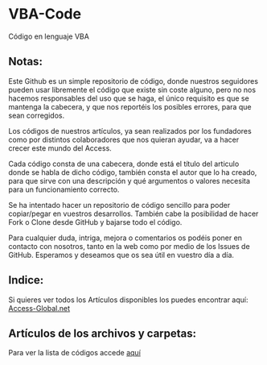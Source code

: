 
# VBA-Code

Código en lenguaje VBA

## Notas:

Este Github es un simple repositorio de código, donde nuestros seguidores pueden usar libremente el código que existe sin coste alguno, pero  no nos hacemos responsables del uso que se haga, el único requisito es que se mantenga la cabecera, y que nos reportéis los posibles errores, para que sean corregidos. 

Los códigos de nuestros artículos, ya sean realizados por los fundadores como por distintos colaboradores que nos quieran ayudar, va a hacer crecer este mundo del Access.

Cada código consta de una cabecera, donde está el título del articulo donde se habla de dicho código, también consta el autor que lo ha creado, para que sirve con una descripción y qué argumentos o valores necesita para un funcionamiento correcto.

Se ha intentado hacer un repositorio de código sencillo para poder copiar/pegar en vuestros desarrollos. También cabe la posibilidad de hacer Fork o Clone desde GitHub y bajarse todo el código.

Para cualquier duda, intriga, mejora o comentarios os podéis poner en contacto con nosotros, tanto en la web como por medio de los Issues de GitHub.  Esperamos y deseamos que os sea útil en vuestro día a día.

## Indice:

Si quieres ver todos los Artículos disponibles los puedes encontrar aquí: [Access-Global.net](https://access-global.net/)

## Artículos de los archivos y carpetas:

Para ver la lista de códigos accede [aquí](Index.md)